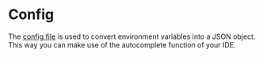 # Config

The [config file](index.ts) is used to convert environment variables into a JSON object. This way you can make use of the autocomplete function of your IDE.
